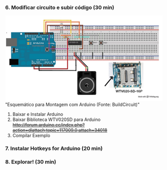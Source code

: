 
### 6. Modificar circuito e subir código (30 min)
![Alt text](/Arduino/WTV020SD/_pics/montagem_arduino.jpg "Montagem com Arduino")  
"Esquemático para Montagem com Arduino (Fonte: BuildCircuit)"  

1. Baixar e Instalar Arduino
2. Baixar Biblioteca WTV020SD para Arduino  
~~http://forum.arduino.cc/index.php?action=dlattach;topic=117009.0;attach=34018~~  
3. Compilar Exemplo

### 7. Instalar Hotkeys for Arduino (20 min)
### 8. Explorar! (30 min)
